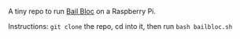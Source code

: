 A tiny repo to run [Bail Bloc](https://github.com/thenewinquiry/bailbloc/) on a Raspberry Pi.

Instructions: `git clone` the repo, cd into it, then run `bash bailbloc.sh`